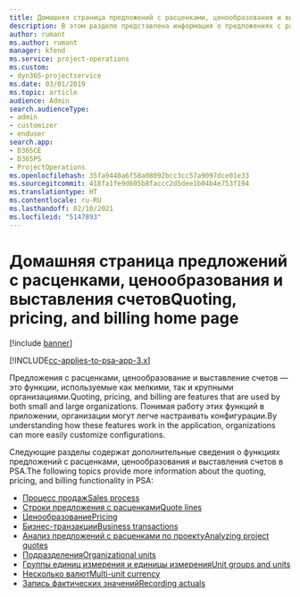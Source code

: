 ```yaml
---
title: Домашняя страница предложений с расценками, ценообразования и выставления счетов
description: В этом разделе представлена информация о предложениях с расценками, ценообразовании и выставлении счетов.
author: rumant
ms.author: rumant
manager: kfend
ms.service: project-operations
ms.custom:
- dyn365-projectservice
ms.date: 03/01/2019
ms.topic: article
audience: Admin
search.audienceType:
- admin
- customizer
- enduser
search.app:
- D365CE
- D365PS
- ProjectOperations
ms.openlocfilehash: 35fa9440a6f58a08092bcc3cc57a9097dce01e33
ms.sourcegitcommit: 418fa1fe9d605b8faccc2d5dee1b04b4e753f194
ms.translationtype: HT
ms.contentlocale: ru-RU
ms.lasthandoff: 02/10/2021
ms.locfileid: "5147893"
---
```

# <a name="quoting-pricing-and-billing-home-page"></a><span data-ttu-id="42c83-103">Домашняя страница предложений с расценками, ценообразования и выставления счетов</span><span class="sxs-lookup"><span data-stu-id="42c83-103">Quoting, pricing, and billing home page</span></span>

[!include [banner](../includes/psa-now-project-operations.md)]

[!INCLUDE[cc-applies-to-psa-app-3.x](../includes/cc-applies-to-psa-app-3x.md)]

<span data-ttu-id="42c83-104">Предложения с расценками, ценообразование и выставление счетов — это функции, используемые как мелкими, так и крупными организациями.</span><span class="sxs-lookup"><span data-stu-id="42c83-104">Quoting, pricing, and billing are features that are used by both small and large organizations.</span></span> <span data-ttu-id="42c83-105">Понимая работу этих функций в приложении, организации могут легче настраивать конфигурации.</span><span class="sxs-lookup"><span data-stu-id="42c83-105">By understanding how these features work in the application, organizations can more easily customize configurations.</span></span>

<span data-ttu-id="42c83-106">Следующие разделы содержат дополнительные сведения о функциях предложений с расценками, ценообразования и выставления счетов в PSA.</span><span class="sxs-lookup"><span data-stu-id="42c83-106">The following topics provide more information about the quoting, pricing, and billing functionality in PSA:</span></span>

- [<span data-ttu-id="42c83-107">Процесс продаж</span><span class="sxs-lookup"><span data-stu-id="42c83-107">Sales process</span></span>](basic-sales-process.md)
- [<span data-ttu-id="42c83-108">Строки предложения с расценками</span><span class="sxs-lookup"><span data-stu-id="42c83-108">Quote lines</span></span>](basic-quote-lines.md)
- [<span data-ttu-id="42c83-109">Ценообразование</span><span class="sxs-lookup"><span data-stu-id="42c83-109">Pricing</span></span>](basic-pricing.md)
- [<span data-ttu-id="42c83-110">Бизнес-транзакции</span><span class="sxs-lookup"><span data-stu-id="42c83-110">Business transactions</span></span>](basic-business-transactions.md)
- [<span data-ttu-id="42c83-111">Анализ предложений с расценками по проекту</span><span class="sxs-lookup"><span data-stu-id="42c83-111">Analyzing project quotes</span></span>](basic-analyzing-quotes.md)
- [<span data-ttu-id="42c83-112">Подразделения</span><span class="sxs-lookup"><span data-stu-id="42c83-112">Organizational units</span></span>](advanced-organizational.md)
- [<span data-ttu-id="42c83-113">Группы единиц измерения и единицы измерения</span><span class="sxs-lookup"><span data-stu-id="42c83-113">Unit groups and units</span></span>](advanced-units.md)
- [<span data-ttu-id="42c83-114">Несколько валют</span><span class="sxs-lookup"><span data-stu-id="42c83-114">Multi-unit currency</span></span>](advanced-currency.md)
- [<span data-ttu-id="42c83-115">Запись фактических значений</span><span class="sxs-lookup"><span data-stu-id="42c83-115">Recording actuals</span></span>](advanced-actuals.md)
